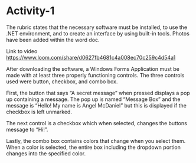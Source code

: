 # Activity-1
The rubric states that the necessary software must be installed, to use the .NET environment, and to create an interface by using built-in tools. Photos have been added within the word doc.

Link to video
https://www.loom.com/share/d0627fb4681c4a008ec70c259c4d54a1

After downloading the software, a Windows Forms Application must be made with at least three properly functioning controls. The three controls used were button, checkbox, and combo box.

First, the button that says “A secret message” when pressed displays a pop up containing a message. The pop up is named “Message Box” and the message is “Hello! My name is Angel McDaniel” but this is displayed if the checkbox is left unmarked.

The next control is a checkbox which when selected, changes the buttons message to “Hi!”.

Lastly, the combo box contains colors that change when you select them. When a color is selected, the entire box including the dropdown portion changes into the specified color.
